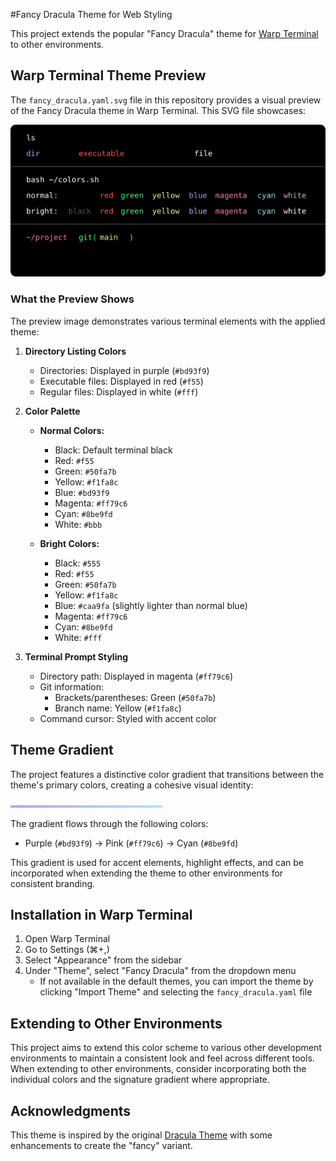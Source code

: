 #Fancy Dracula Theme for Web Styling

This project extends the popular "Fancy Dracula" theme for [Warp Terminal](https://warp.dev) to other environments.

## Warp Terminal Theme Preview

The `fancy_dracula.yaml.svg` file in this repository provides a visual preview of the Fancy Dracula theme in Warp Terminal. This SVG file showcases:

![Fancy Dracula Theme Preview](fancy_dracula.yaml.svg)

### What the Preview Shows

The preview image demonstrates various terminal elements with the applied theme:

1. **Directory Listing Colors**
   - Directories: Displayed in purple (`#bd93f9`)
   - Executable files: Displayed in red (`#f55`)
   - Regular files: Displayed in white (`#fff`)

2. **Color Palette**
   - **Normal Colors:**
     - Black: Default terminal black
     - Red: `#f55`
     - Green: `#50fa7b`
     - Yellow: `#f1fa8c`
     - Blue: `#bd93f9`
     - Magenta: `#ff79c6`
     - Cyan: `#8be9fd`
     - White: `#bbb`

   - **Bright Colors:**
     - Black: `#555`
     - Red: `#f55`
     - Green: `#50fa7b`
     - Yellow: `#f1fa8c`
     - Blue: `#caa9fa` (slightly lighter than normal blue)
     - Magenta: `#ff79c6`
     - Cyan: `#8be9fd`
     - White: `#fff`

3. **Terminal Prompt Styling**
   - Directory path: Displayed in magenta (`#ff79c6`)
   - Git information:
     - Brackets/parentheses: Green (`#50fa7b`)
     - Branch name: Yellow (`#f1fa8c`)
   - Command cursor: Styled with accent color

## Theme Gradient

The project features a distinctive color gradient that transitions between the theme's primary colors, creating a cohesive visual identity:

![Fancy Dracula Gradient](gradient.png)

The gradient flows through the following colors:

- Purple (`#bd93f9`) → Pink (`#ff79c6`) → Cyan (`#8be9fd`)

This gradient is used for accent elements, highlight effects, and can be incorporated when extending the theme to other environments for consistent branding.

## Installation in Warp Terminal

1. Open Warp Terminal
2. Go to Settings (⌘+,)
3. Select "Appearance" from the sidebar
4. Under "Theme", select "Fancy Dracula" from the dropdown menu
   - If not available in the default themes, you can import the theme by clicking "Import Theme" and selecting the `fancy_dracula.yaml` file

## Extending to Other Environments

This project aims to extend this color scheme to various other development environments to maintain a consistent look and feel across different tools. When extending to other environments, consider incorporating both the individual colors and the signature gradient where appropriate.

## Acknowledgments

This theme is inspired by the original [Dracula Theme](https://draculatheme.com/) with some enhancements to create the "fancy" variant.
